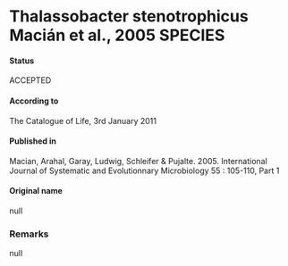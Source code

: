 Thalassobacter stenotrophicus Macián et al., 2005 SPECIES
=======

#### Status
ACCEPTED

#### According to
The Catalogue of Life, 3rd January 2011

#### Published in
Macian, Arahal, Garay, Ludwig, Schleifer & Pujalte. 2005. International Journal of Systematic and Evolutionnary Microbiology 55 : 105-110, Part 1

#### Original name
null

### Remarks
null